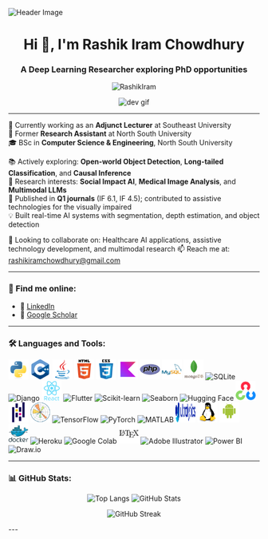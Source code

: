![Header Image](https://github.com/user-attachments/assets/34d2e4fb-448d-4bb1-bcc9-3100b9f26d84)

<h1 align="center">Hi 👋, I'm Rashik Iram Chowdhury</h1>
<h3 align="center">A Deep Learning Researcher exploring PhD opportunities</h3>

<p align="center">
  <img src="https://komarev.com/ghpvc/?username=RashikIram&label=Profile%20views&color=0e75b6&style=flat" alt="RashikIram" />
</p>

<p align="center">
  <img src="https://media.giphy.com/media/qgQUggAC3Pfv687qPC/giphy.gif" alt="dev gif" width="60%" />
</p>

---

🔭 Currently working as an **Adjunct Lecturer** at Southeast University  
🧠 Former **Research Assistant** at North South University  
🎓 BSc in **Computer Science & Engineering**, North South University  

📚 Actively exploring: **Open-world Object Detection**, **Long-tailed Classification**, and **Causal Inference**  
🔬 Research interests: **Social Impact AI**, **Medical Image Analysis**, and **Multimodal LLMs**  
📝 Published in **Q1 journals** (IF 6.1, IF 4.5); contributed to assistive technologies for the visually impaired  
💡 Built real-time AI systems with segmentation, depth estimation, and object detection  

🤝 Looking to collaborate on: Healthcare AI applications, assistive technology development, and multimodal research
📫 Reach me at: [rashikiramchowdhury@gmail.com](mailto:rashikiramchowdhury@gmail.com)

---

### 📄 Find me online:
- 💼 [LinkedIn](https://www.linkedin.com/in/rashik-iram-chowdhury/)  
- 🔬 [Google Scholar](https://scholar.google.com/citations?user=O-Rf1kAAAAAJ&hl)

---

<h3 align="left">🛠️ Languages and Tools:</h3>
<p align="left">
  <!-- Programming Languages -->
  <img src="https://raw.githubusercontent.com/devicons/devicon/master/icons/python/python-original.svg" alt="Python" width="40" height="40"/>
  <img src="https://raw.githubusercontent.com/devicons/devicon/master/icons/cplusplus/cplusplus-original.svg" alt="C++" width="40" height="40"/>
  <img src="https://raw.githubusercontent.com/devicons/devicon/master/icons/java/java-original.svg" alt="Java" width="40" height="40"/>
  <img src="https://raw.githubusercontent.com/devicons/devicon/master/icons/html5/html5-original-wordmark.svg" alt="HTML5" width="40" height="40"/>
  <img src="https://raw.githubusercontent.com/devicons/devicon/master/icons/css3/css3-original-wordmark.svg" alt="CSS" width="40" height="40"/>
  <img src="https://raw.githubusercontent.com/devicons/devicon/master/icons/kotlin/kotlin-original.svg" alt="Kotlin" width="40" height="40"/>
  <img src="https://raw.githubusercontent.com/devicons/devicon/master/icons/php/php-original.svg" alt="PHP" width="40" height="40"/>
  
  <!-- Databases -->
  <img src="https://raw.githubusercontent.com/devicons/devicon/master/icons/mysql/mysql-original-wordmark.svg" alt="MySQL" width="40" height="40"/>
  <img src="https://raw.githubusercontent.com/devicons/devicon/master/icons/mongodb/mongodb-original-wordmark.svg" alt="MongoDB" width="40" height="40"/>
  <img src="https://www.vectorlogo.zone/logos/sqlite/sqlite-icon.svg" alt="SQLite" width="40" height="40"/>
  
  <!-- Frameworks / Libraries -->
  <img src="https://cdn.worldvectorlogo.com/logos/django.svg" alt="Django" width="40" height="40"/>
  <img src="https://raw.githubusercontent.com/devicons/devicon/master/icons/react/react-original-wordmark.svg" alt="React" width="40" height="40"/>
  <img src="https://www.vectorlogo.zone/logos/flutterio/flutterio-icon.svg" alt="Flutter" width="40" height="40"/>
  <img src="https://upload.wikimedia.org/wikipedia/commons/0/05/Scikit_learn_logo_small.svg" alt="Scikit-learn" width="40" height="40"/>
  <img src="https://seaborn.pydata.org/_images/logo-mark-lightbg.svg" alt="Seaborn" width="40" height="40"/>
  <img src="https://huggingface.co/front/assets/huggingface_logo-noborder.svg" alt="Hugging Face" width="40" height="40"/>
  
  <!-- Data Science Libraries -->
  <img src="https://raw.githubusercontent.com/devicons/devicon/master/icons/opencv/opencv-original.svg" alt="OpenCV" width="40" height="40"/>
  <img src="https://raw.githubusercontent.com/devicons/devicon/master/icons/pandas/pandas-original.svg" alt="Pandas" width="40" height="40"/>
  <img src="https://raw.githubusercontent.com/devicons/devicon/master/icons/matplotlib/matplotlib-original.svg" alt="Matplotlib" width="40" height="40"/>
  
  <!-- ML & AI -->
  <img src="https://www.vectorlogo.zone/logos/tensorflow/tensorflow-icon.svg" alt="TensorFlow" width="40" height="40"/>
  <img src="https://www.vectorlogo.zone/logos/pytorch/pytorch-icon.svg" alt="PyTorch" width="40" height="40"/>
  <img src="https://upload.wikimedia.org/wikipedia/commons/2/21/Matlab_Logo.png" alt="MATLAB" width="40" height="40"/>
  <img src="https://raw.githubusercontent.com/ultralytics/assets/main/logo/Ultralytics_Logotype_Original.svg" alt="Ultralytics" width="40" height="40"/>
  
  <!-- Platforms -->
  <img src="https://raw.githubusercontent.com/devicons/devicon/master/icons/linux/linux-original.svg" alt="Linux" width="40" height="40"/>
  <img src="https://raw.githubusercontent.com/devicons/devicon/master/icons/android/android-original-wordmark.svg" alt="Android Studio" width="40" height="40"/>
  <img src="https://raw.githubusercontent.com/devicons/devicon/master/icons/docker/docker-original-wordmark.svg" alt="Docker" width="40" height="40"/>
  <img src="https://www.vectorlogo.zone/logos/heroku/heroku-icon.svg" alt="Heroku" width="40" height="40"/>
  
  <!-- Tools -->
  <img src="https://colab.research.google.com/img/colab_favicon_256px.png" alt="Google Colab" width="40" height="40"/>
  <img src="https://raw.githubusercontent.com/devicons/devicon/master/icons/latex/latex-original.svg" alt="LaTeX" width="40" height="40"/>
  <img src="https://www.adobe.com/content/dam/cc/icons/illustrator.svg" alt="Adobe Illustrator" width="40" height="40"/>
  <img src="https://upload.wikimedia.org/wikipedia/commons/c/cf/New_Power_BI_Logo.svg" alt="Power BI" width="40" height="40"/>
  <img src="https://cdn.worldvectorlogo.com/logos/draw-io.svg" alt="Draw.io" width="40" height="40"/>
</p>

---

### 📊 GitHub Stats:

<p align="center">
  <img src="https://github-readme-stats.vercel.app/api/top-langs/?username=RashikIram&layout=compact" alt="Top Langs" />
  <img src="https://github-readme-stats.vercel.app/api?username=RashikIram&show_icons=true&theme=default" alt="GitHub Stats" />
</p>

<p align="center">
  <img src="https://github-readme-streak-stats.herokuapp.com/?user=RashikIram" alt="GitHub Streak" />
</p>
---
